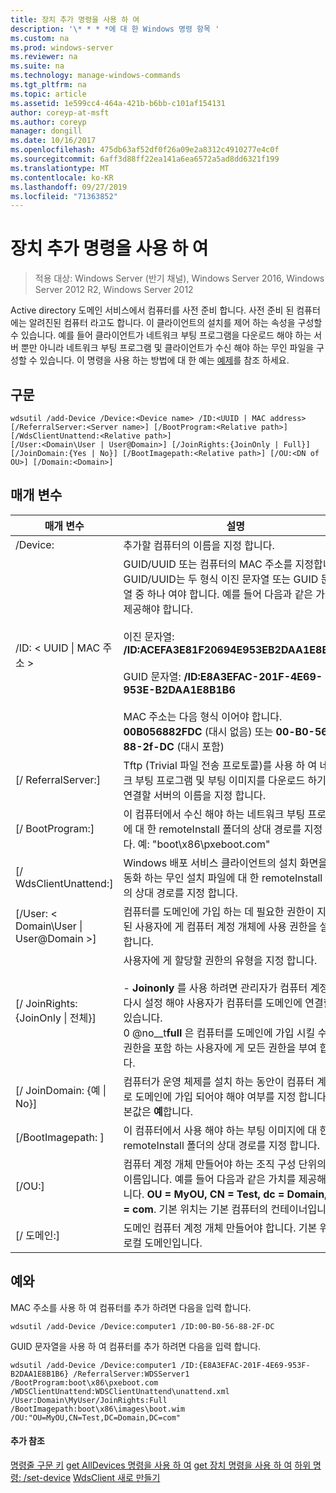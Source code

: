```yaml
---
title: 장치 추가 명령을 사용 하 여
description: '\* * * *에 대 한 Windows 명령 항목 '
ms.custom: na
ms.prod: windows-server
ms.reviewer: na
ms.suite: na
ms.technology: manage-windows-commands
ms.tgt_pltfrm: na
ms.topic: article
ms.assetid: 1e599cc4-464a-421b-b6bb-c101af154131
author: coreyp-at-msft
ms.author: coreyp
manager: dongill
ms.date: 10/16/2017
ms.openlocfilehash: 475db63af52df0f26a09e2a8312c4910277e4c0f
ms.sourcegitcommit: 6aff3d88ff22ea141a6ea6572a5ad8dd6321f199
ms.translationtype: MT
ms.contentlocale: ko-KR
ms.lasthandoff: 09/27/2019
ms.locfileid: "71363852"
---
```

# <a name="using-the-add-device-command"></a>장치 추가 명령을 사용 하 여

>적용 대상: Windows Server (반기 채널), Windows Server 2016, Windows Server 2012 R2, Windows Server 2012

Active directory 도메인 서비스에서 컴퓨터를 사전 준비 합니다. 사전 준비 된 컴퓨터에는 알려진된 컴퓨터 라고도 합니다. 이 클라이언트의 설치를 제어 하는 속성을 구성할 수 있습니다. 예를 들어 클라이언트가 네트워크 부팅 프로그램을 다운로드 해야 하는 서버 뿐만 아니라 네트워크 부팅 프로그램 및 클라이언트가 수신 해야 하는 무인 파일을 구성할 수 있습니다.
이 명령을 사용 하는 방법에 대 한 예는 [예제](#BKMK_examples)를 참조 하세요.
## <a name="syntax"></a>구문
```
wdsutil /add-Device /Device:<Device name> /ID:<UUID | MAC address> [/ReferralServer:<Server name>] [/BootProgram:<Relative path>] [/WdsClientUnattend:<Relative path>] 
[/User:<Domain\User | User@Domain>] [/JoinRights:{JoinOnly | Full}] [/JoinDomain:{Yes | No}] [/BootImagepath:<Relative path>] [/OU:<DN of OU>] [/Domain:<Domain>]
```
## <a name="parameters"></a>매개 변수
|매개 변수|설명|
|-------|--------|
|/Device: <computer name>|추가할 컴퓨터의 이름을 지정 합니다.|
|/ID: < UUID &#124; MAC 주소 >|GUID/UUID 또는 컴퓨터의 MAC 주소를 지정합니다. GUID/UUID는 두 형식 이진 문자열 또는 GUID 문자열 중 하나 여야 합니다. 예를 들어 다음과 같은 가치를 제공해야 합니다.<br /><br />이진 문자열: **/ID:ACEFA3E81F20694E953EB2DAA1E8B1B6**<br /><br />GUID 문자열: **/ID:E8A3EFAC-201F-4E69-953E-B2DAA1E8B1B6**<br /><br />MAC 주소는 다음 형식 이어야 합니다. **00B056882FDC** (대시 없음) 또는 **00-B0-56-88-2f-DC** (대시 포함)|
|[/ ReferralServer:<Server name>]|Tftp (Trivial 파일 전송 프로토콜)를 사용 하 여 네트워크 부팅 프로그램 및 부팅 이미지를 다운로드 하기 위해 연결할 서버의 이름을 지정 합니다.|
|[/ BootProgram:<Relative path>]|이 컴퓨터에서 수신 해야 하는 네트워크 부팅 프로그램에 대 한 remoteInstall 폴더의 상대 경로를 지정 합니다. 예: "boot\x86\pxeboot.com"|
|[/ WdsClientUnattend:<Relative path>]|Windows 배포 서비스 클라이언트의 설치 화면을 자동화 하는 무인 설치 파일에 대 한 remoteInstall 폴더의 상대 경로를 지정 합니다.|
|[/User: < Domain\User &#124; User@Domain >]|컴퓨터를 도메인에 가입 하는 데 필요한 권한이 지정된 된 사용자에 게 컴퓨터 계정 개체에 사용 권한을 설정 합니다.|
|[/ JoinRights: {JoinOnly &#124; 전체}]|사용자에 게 할당할 권한의 유형을 지정 합니다.<br /><br />-   **Joinonly** 를 사용 하려면 관리자가 컴퓨터 계정을 다시 설정 해야 사용자가 컴퓨터를 도메인에 연결할 수 있습니다.<br />0 @no__t**full** 은 컴퓨터를 도메인에 가입 시킬 수 있는 권한을 포함 하는 사용자에 게 모든 권한을 부여 합니다.|
|[/ JoinDomain: {예 &#124; No}]|컴퓨터가 운영 체제를 설치 하는 동안이 컴퓨터 계정으로 도메인에 가입 되어야 해야 여부를 지정 합니다. 기본값은 **예**합니다.|
|[/BootImagepath: <Relative path>]|이 컴퓨터에서 사용 해야 하는 부팅 이미지에 대 한 remoteInstall 폴더의 상대 경로를 지정 합니다.|
|[/OU:<DN of OU>]|컴퓨터 계정 개체 만들어야 하는 조직 구성 단위의 고유 이름입니다. 예를 들어 다음과 같은 가치를 제공해야 합니다. **OU = MyOU, CN = Test, dc = Domain, dc = com**. 기본 위치는 기본 컴퓨터의 컨테이너입니다.|
|[/ 도메인:<Domain>]|도메인 컴퓨터 계정 개체 만들어야 합니다. 기본 위치는 로컬 도메인입니다.|
## <a name="BKMK_examples"></a>예와
MAC 주소를 사용 하 여 컴퓨터를 추가 하려면 다음을 입력 합니다.
```
wdsutil /add-Device /Device:computer1 /ID:00-B0-56-88-2F-DC
```
GUID 문자열을 사용 하 여 컴퓨터를 추가 하려면 다음을 입력 합니다.
```
wdsutil /add-Device /Device:computer1 /ID:{E8A3EFAC-201F-4E69-953F-B2DAA1E8B1B6} /ReferralServer:WDSServer1 /BootProgram:boot\x86\pxeboot.com 
/WDSClientUnattend:WDSClientUnattend\unattend.xml /User:Domain\MyUser/JoinRights:Full /BootImagepath:boot\x86\images\boot.wim /OU:"OU=MyOU,CN=Test,DC=Domain,DC=com"
```
#### <a name="additional-references"></a>추가 참조
[명령줄 구문 키](command-line-syntax-key.md)
[get AllDevices 명령을 사용 하 여](using-the-get-alldevices-command.md)
[get 장치 명령을 사용 하 여](using-the-get-device-command.md)
[하위 명령: /set-device](subcommand-set-device.md)
[WdsClient 새로 만들기](https://technet.microsoft.com/library/dn283430.aspx)
